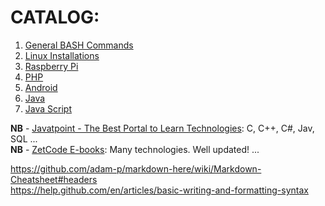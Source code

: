 # CATALOG:  
  
  
1. [General BASH Commands](general_bash_commands.md)  
2. [Linux Installations](linux_installations.md)  
3. [Raspberry Pi](rpi.md)  
4. [PHP]()  
5. [Android]()  
6. [Java](java.md)  
7. [Java Script]()  

**NB** - [Javatpoint - The Best Portal to Learn Technologies](https://www.javatpoint.com/): C, C++, C#, Jav, SQL ...  
**NB** - [ZetCode E-books](http://zetcode.com/): Many technologies. Well updated! ...  


https://github.com/adam-p/markdown-here/wiki/Markdown-Cheatsheet#headers  
https://help.github.com/en/articles/basic-writing-and-formatting-syntax  
